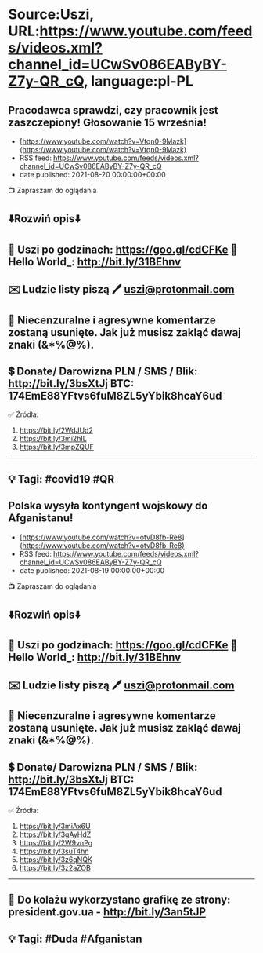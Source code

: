 # Source:Uszi, URL:https://www.youtube.com/feeds/videos.xml?channel_id=UCwSv086EAByBY-Z7y-QR_cQ, language:pl-PL

## Pracodawca sprawdzi, czy pracownik jest zaszczepiony! Głosowanie 15 września!
 - [https://www.youtube.com/watch?v=Vtqn0-9Mazk](https://www.youtube.com/watch?v=Vtqn0-9Mazk)
 - RSS feed: https://www.youtube.com/feeds/videos.xml?channel_id=UCwSv086EAByBY-Z7y-QR_cQ
 - date published: 2021-08-20 00:00:00+00:00

📺 Zapraszam do oglądania

⬇️Rozwiń opis⬇️
------------------------------------------------------------
👀 Uszi po godzinach: https://goo.gl/cdCFKe
👀 Hello World_: http://bit.ly/31BEhnv
------------------------------------------------------------
✉️ Ludzie listy piszą 
🖊️ uszi@protonmail.com
------------------------------------------------------------
👺 Niecenzuralne i agresywne komentarze zostaną usunięte.  Jak już musisz zakląć dawaj znaki (&*%@%).
------------------------------------------------------------
💲 Donate/ Darowizna
PLN / SMS / Blik: http://bit.ly/3bsXtJj
BTC: 174EmE88YFtvs6fuM8ZL5yYbik8hcaY6ud
-------------------------------------------------------------
✅ Źródła:
1. https://bit.ly/2WdJUd2
2. https://bit.ly/3mi2hIL
3. https://bit.ly/3mpZQUF
---------------------------------------------------------------
💡 Tagi: #covid19 #QR
--------------------------------------------------------------

## Polska wysyła kontyngent wojskowy do Afganistanu!
 - [https://www.youtube.com/watch?v=otvD8fb-Re8](https://www.youtube.com/watch?v=otvD8fb-Re8)
 - RSS feed: https://www.youtube.com/feeds/videos.xml?channel_id=UCwSv086EAByBY-Z7y-QR_cQ
 - date published: 2021-08-19 00:00:00+00:00

📺 Zapraszam do oglądania

⬇️Rozwiń opis⬇️
------------------------------------------------------------
👀 Uszi po godzinach: https://goo.gl/cdCFKe
👀 Hello World_: http://bit.ly/31BEhnv
------------------------------------------------------------
✉️ Ludzie listy piszą 
🖊️ uszi@protonmail.com
------------------------------------------------------------
👺 Niecenzuralne i agresywne komentarze zostaną usunięte.  Jak już musisz zakląć dawaj znaki (&*%@%).
------------------------------------------------------------
💲 Donate/ Darowizna
PLN / SMS / Blik: http://bit.ly/3bsXtJj
BTC: 174EmE88YFtvs6fuM8ZL5yYbik8hcaY6ud
-------------------------------------------------------------
✅ Źródła:
1. https://bit.ly/3miAx6U
2. https://bit.ly/3gAyHdZ
3. https://bit.ly/2W9vnPg
4. https://bit.ly/3suT4hn
5. https://bit.ly/3z6qNQK
6. https://bit.ly/3z2aZOB
---------------------------------------------------------------
🎴 Do kolażu wykorzystano grafikę ze strony: 
president.gov.ua - http://bit.ly/3an5tJP
---------------------------------------------------------------
💡 Tagi: #Duda #Afganistan
--------------------------------------------------------------

